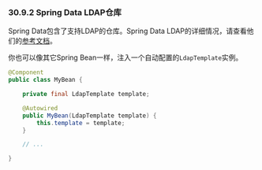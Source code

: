 ### 30.9.2 Spring Data LDAP仓库

Spring Data包含了支持LDAP的仓库。Spring Data LDAP的详细情况，请查看他们的[参考文档](https://docs.spring.io/spring-data/ldap/docs/1.0.x/reference/html/)。

你也可以像其它Spring Bean一样，注入一个自动配置的`LdapTemplate`实例。

```java
@Component
public class MyBean {

    private final LdapTemplate template;

    @Autowired
    public MyBean(LdapTemplate template) {
        this.template = template;
    }

    // ...

}
```
